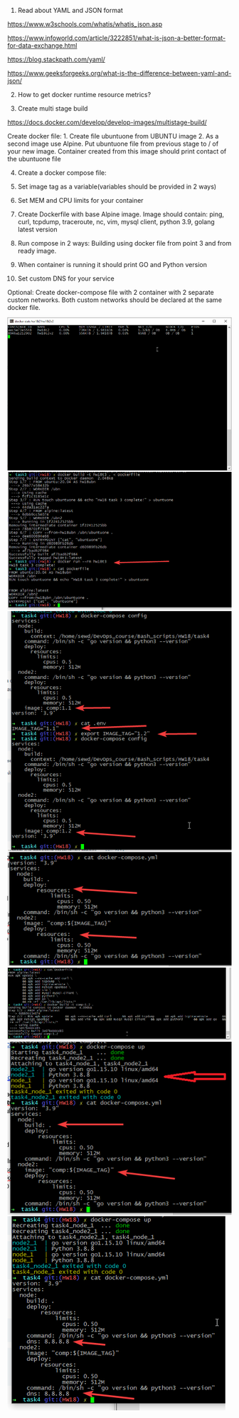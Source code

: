 1. Read about YAML and JSON format

https://www.w3schools.com/whatis/whatis_json.asp

https://www.infoworld.com/article/3222851/what-is-json-a-better-format-for-data-exchange.html

https://blog.stackpath.com/yaml/

https://www.geeksforgeeks.org/what-is-the-difference-between-yaml-and-json/

2. How to get docker runtime resource metrics?

3. Create multi stage build 

https://docs.docker.com/develop/develop-images/multistage-build/ 


Create docker file:
	1. Create file ubuntuone from UBUNTU image
	2. As a second image use Alpine. Put ubuntuone file from previous stage to / of your new image. Container created from this image should print contact of the ubuntuone file

4. Create a docker compose file:

1.	Set image tag as a variable(variables should be provided in 2 ways)
2.	Set MEM and CPU limits for your container
3.	Create Dockerfile with base Alpine  image. Image should contain:
ping, curl, tcpdump, traceroute, nc, vim, mysql client, python 3.9, golang latest version
4.	Run compose in 2 ways: Building using docker file from point 3 and from ready image.
5.	When container is running it should print GO and Python version
6.	Set custom DNS for your service


Optional:
Create docker-compose file with 2 container with 2 separate custom networks. Both custom networks should be declared at the same docker file.

![hw18t2](https://github.com/Engelko/DevOps_course/blob/HW18/Bash_scripts/HW18/hw18t2.png)
![hw18t3](https://github.com/Engelko/DevOps_course/blob/HW18/Bash_scripts/HW18/hw18t3.png)
![hw18t4p1](https://github.com/Engelko/DevOps_course/blob/HW18/Bash_scripts/HW18/hw18t4p1.png)
![hw18t4p2](https://github.com/Engelko/DevOps_course/blob/HW18/Bash_scripts/HW18/hw18t4p2.png)
![hw18t4p3](https://github.com/Engelko/DevOps_course/blob/HW18/Bash_scripts/HW18/hw18t4p3.png)
![hw18t4p4p5](https://github.com/Engelko/DevOps_course/blob/HW18/Bash_scripts/HW18/hw18t4p4p5.png)
![hw18t4p6](https://github.com/Engelko/DevOps_course/blob/HW18/Bash_scripts/HW18/hw18t4p6.png)

